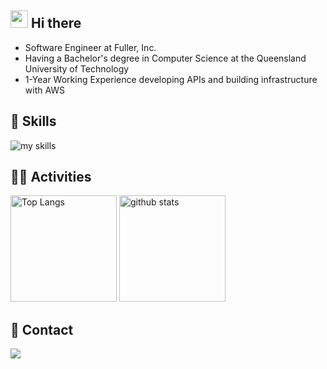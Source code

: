 ## <img src="https://media.giphy.com/media/hvRJCLFzcasrR4ia7z/giphy.gif" width="28"> Hi there

- Software Engineer at Fuller, Inc.
- Having a Bachelor's degree in Computer Science at the Queensland University of Technology
- 1-Year Working Experience developing APIs and building infrastructure with AWS

## 🌱 Skills
<img alt="my skills" src="https://skillicons.dev/icons?theme=dark&perline=10&i=html,css,js,ts,react,next,python,go,mysql,docker,aws,gcp,firebase,figma,postman" />

## 🏃‍♀️ Activities
<div align="left"> 
  <img alt="Top Langs" height="170px" src="https://github-readme-stats.vercel.app/api?username=TsubasaBneAus&theme=vue-dark&layout=compact" />
  <img alt="github stats" height="170px" src="https://github-readme-stats.vercel.app/api/top-langs/?username=TsubasaBneAus&theme=vue-dark&layout=compact" />
</div>

## 🤝 Contact
<a href="https://www.linkedin.com/in/tsubasa-endo-421b4b1a6/"><img src="https://img.shields.io/badge/LinkedIn-0077B5?style=for-the-badge&logo=linkedin&logoColor=white">
